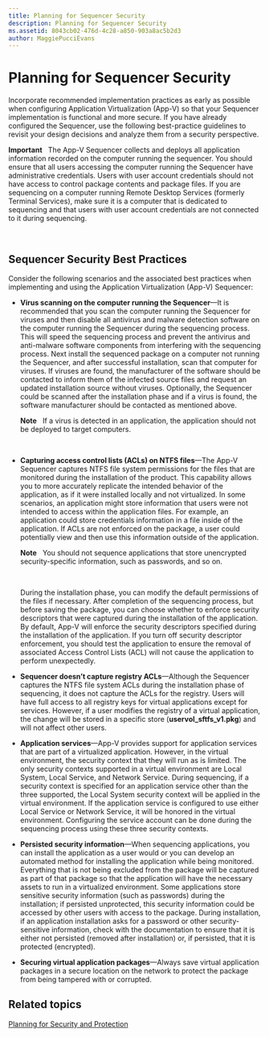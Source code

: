 ```yaml
---
title: Planning for Sequencer Security
description: Planning for Sequencer Security
ms.assetid: 8043cb02-476d-4c28-a850-903a8ac5b2d3
author: MaggiePucciEvans
---
```


# Planning for Sequencer Security


Incorporate recommended implementation practices as early as possible when configuring Application Virtualization (App-V) so that your Sequencer implementation is functional and more secure. If you have already configured the Sequencer, use the following best-practice guidelines to revisit your design decisions and analyze them from a security perspective.

**Important**  
The App-V Sequencer collects and deploys all application information recorded on the computer running the sequencer. You should ensure that all users accessing the computer running the Sequencer have administrative credentials. Users with user account credentials should not have access to control package contents and package files. If you are sequencing on a computer running Remote Desktop Services (formerly Terminal Services), make sure it is a computer that is dedicated to sequencing and that users with user account credentials are not connected to it during sequencing.

 

## Sequencer Security Best Practices


Consider the following scenarios and the associated best practices when implementing and using the Application Virtualization (App-V) Sequencer:

-   **Virus scanning on the computer running the Sequencer**—It is recommended that you scan the computer running the Sequencer for viruses and then disable all antivirus and malware detection software on the computer running the Sequencer during the sequencing process. This will speed the sequencing process and prevent the antivirus and anti-malware software components from interfering with the sequencing process. Next install the sequenced package on a computer not running the Sequencer, and after successful installation, scan that computer for viruses. If viruses are found, the manufacturer of the software should be contacted to inform them of the infected source files and request an updated installation source without viruses. Optionally, the Sequencer could be scanned after the installation phase and if a virus is found, the software manufacturer should be contacted as mentioned above.

    **Note**  
    If a virus is detected in an application, the application should not be deployed to target computers.

     

-   **Capturing access control lists (ACLs) on NTFS files**—The App-V Sequencer captures NTFS file system permissions for the files that are monitored during the installation of the product. This capability allows you to more accurately replicate the intended behavior of the application, as if it were installed locally and not virtualized. In some scenarios, an application might store information that users were not intended to access within the application files. For example, an application could store credentials information in a file inside of the application. If ACLs are not enforced on the package, a user could potentially view and then use this information outside of the application.

    **Note**  
    You should not sequence applications that store unencrypted security-specific information, such as passwords, and so on.

     

    During the installation phase, you can modify the default permissions of the files if necessary. After completion of the sequencing process, but before saving the package, you can choose whether to enforce security descriptors that were captured during the installation of the application. By default, App-V will enforce the security descriptors specified during the installation of the application. If you turn off security descriptor enforcement, you should test the application to ensure the removal of associated Access Control Lists (ACL) will not cause the application to perform unexpectedly.

-   **Sequencer doesn’t capture registry ACLs**—Although the Sequencer captures the NTFS file system ACLs during the installation phase of sequencing, it does not capture the ACLs for the registry. Users will have full access to all registry keys for virtual applications except for services. However, if a user modifies the registry of a virtual application, the change will be stored in a specific store (**uservol\_sftfs\_v1.pkg**) and will not affect other users.

-   **Application services**—App-V provides support for application services that are part of a virtualized application. However, in the virtual environment, the security context that they will run as is limited. The only security contexts supported in a virtual environment are Local System, Local Service, and Network Service. During sequencing, if a security context is specified for an application service other than the three supported, the Local System security context will be applied in the virtual environment. If the application service is configured to use either Local Service or Network Service, it will be honored in the virtual environment. Configuring the service account can be done during the sequencing process using these three security contexts.

-   **Persisted security information**—When sequencing applications, you can install the application as a user would or you can develop an automated method for installing the application while being monitored. Everything that is not being excluded from the package will be captured as part of that package so that the application will have the necessary assets to run in a virtualized environment. Some applications store sensitive security information (such as passwords) during the installation; if persisted unprotected, this security information could be accessed by other users with access to the package. During installation, if an application installation asks for a password or other security-sensitive information, check with the documentation to ensure that it is either not persisted (removed after installation) or, if persisted, that it is protected (encrypted).

-   **Securing virtual application packages**—Always save virtual application packages in a secure location on the network to protect the package from being tampered with or corrupted.

## Related topics


[Planning for Security and Protection](planning-for-security-and-protection.md)

 

 





